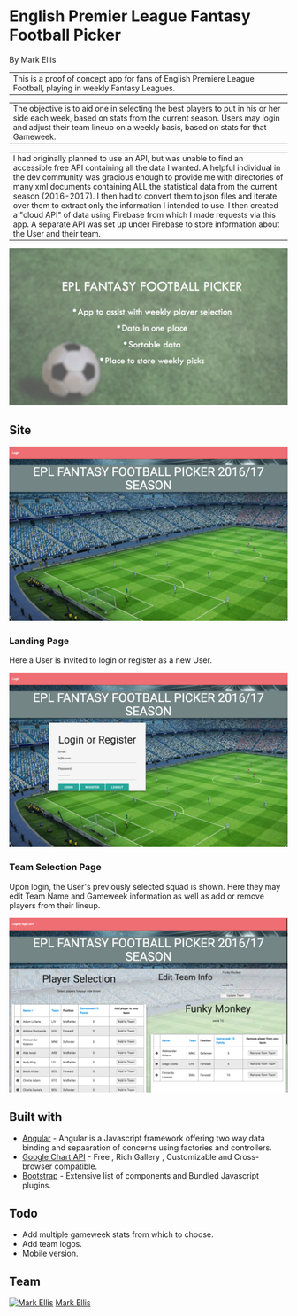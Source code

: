 # English Premier League Fantasy Football Picker

By Mark Ellis

<table>
<tr>
<td>
  This is a proof of concept app for fans of English Premiere League Football, playing in weekly Fantasy Leagues.
</td>
<tr>
</table>
<table>
<tr>
<td>
  The objective is to aid one in selecting the best players to put in his or her side each week, based on stats from the current season. Users may login and adjust their team lineup on a weekly basis, based on stats for that Gameweek.
</td>
</tr>
</table>
<table>
<tr>
<td>
  I had originally planned to use an API, but was unable to find an accessible free API containing all the data I wanted. A helpful individual in the dev community was gracious enough to provide me with directories of many xml documents containing ALL the statistical data from the current season (2016-2017). I then had to convert them to json files and iterate over them to extract only the information I intended to use. I then created a "cloud API" of data using Firebase from which I made requests via this app. A separate API was set up under Firebase to store information about the User and their team.
</td>
</tr>
</table>

![Alt Text](https://github.com/markellisdev/NSS-FFP-FrontEndCapstone/blob/master/images/EPL_FFP_ScreenShot.png)
<!-- ![alt text](../images/EPL_FFP_ScreenShot.png "Description of this app") -->

## Site
![](/images/read_me_images/Screen%20Shot%202017-03-10%20at%203.28.51%20PM.png "Home page")

### Landing Page
Here a User is invited to login or register as a new User.

![](/images/read_me_images/Screen%20Shot%202017-03-10%20at%203.28.56%20PM.png "Login")

### Team Selection Page
Upon login, the User's previously selected squad is shown. Here they may edit Team Name and Gameweek information as well as add or remove players from their lineup.

![](/images/read_me_images/Screen%20Shot%202017-03-10%20at%203.29.42%20PM.png "Login")

## Built with

- [Angular](https://www.w3schools.com/angular/angular_intro.asp) - Angular is a Javascript framework offering two way data binding and sepaaration of concerns using factories and controllers.
- [Google Chart API](https://developers.google.com/chart/interactive/docs/quick_start) - Free , Rich Gallery , Customizable and Cross-browser compatible.
- [Bootstrap](http://getbootstrap.com/) - Extensive list of components and  Bundled Javascript plugins.

## Todo
- Add multiple gameweek stats from which to choose.
- Add team logos.
- Mobile version.

## Team

[![Mark Ellis](https://avatars1.githubusercontent.com/u/20229705?v=3&u=f2f9e8b581f01b12eb8ab716a9a47a28e10001b5&s=400)](https://github.com/markellisdev)
[Mark Ellis ](https://github.com/markellisdev)
